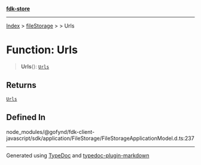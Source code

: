 [**fdk-store**](../../../README.md)
***

[Index](../../../API.md) > [fileStorage](../../README.md) > [<internal>](../README.md) > Urls

# Function: Urls

> **Urls**(): [`Urls`](../type-aliases/type-alias.Urls.md)

## Returns

[`Urls`](../type-aliases/type-alias.Urls.md)

## Defined In

node\_modules/@gofynd/fdk-client-javascript/sdk/application/FileStorage/FileStorageApplicationModel.d.ts:237

***
Generated using [TypeDoc](https://typedoc.org/) and [typedoc-plugin-markdown](https://www.npmjs.com/package/typedoc-plugin-markdown)
